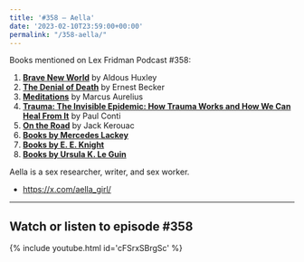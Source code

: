 ```yaml
---
title: '#358 – Aella'
date: '2023-02-10T23:59:00+00:00'
permalink: "/358-aella/"
---
```


Books mentioned on Lex Fridman Podcast #358:

1. <b><a href="https://amzn.to/3jTLvAY" target="_blank" rel="sponsored noopener noreferrer">Brave New World</a></b> by Aldous Huxley
2. <b><a href="https://amzn.to/3S7rOlX" target="_blank" rel="sponsored noopener noreferrer">The Denial of Death</a></b> by Ernest Becker
3. <b><a href="https://amzn.to/3Xouso8" target="_blank" rel="sponsored noopener noreferrer">Meditations</a></b> by Marcus Aurelius
4. <b><a href="https://amzn.to/3Ye235A" target="_blank" rel="sponsored noopener noreferrer">Trauma: The Invisible Epidemic: How Trauma Works and How We Can Heal From It</a></b> by Paul Conti
5. <b><a href="https://amzn.to/3XptB6A" target="_blank" rel="sponsored noopener noreferrer">On the Road</a></b> by Jack Kerouac
6. <b><a href="https://amzn.to/3jKmUhX" target="_blank" rel="sponsored noopener noreferrer">Books by Mercedes Lackey</a></b>
7. <b><a href="https://amzn.to/3RP7Hst" target="_blank" rel="sponsored noopener noreferrer">Books by E. E. Knight</a></b>
8. <b><a href="https://amzn.to/3IenuNd" target="_blank" rel="sponsored noopener noreferrer">Books by Ursula K. Le Guin</a></b>

Aella is a sex researcher, writer, and sex worker.

- <a href="https://x.com/aella_girl/" target="_blank">https://x.com/aella_girl/</a>

- - - - - -

## Watch or listen to episode #358

{% include youtube.html id='cFSrxSBrgSc' %}
